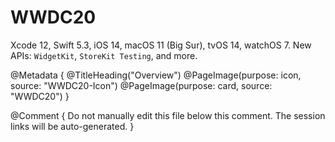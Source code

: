 # WWDC20

Xcode 12, Swift 5.3, iOS 14, macOS 11 (Big Sur), tvOS 14, watchOS 7.
New APIs: ``WidgetKit``, ``StoreKit Testing``, and more. 

@Metadata {
   @TitleHeading("Overview")
   @PageImage(purpose: icon, source: "WWDC20-Icon")
   @PageImage(purpose: card, source: "WWDC20")
}

@Comment { Do not manually edit this file below this comment. The session links will be auto-generated. }
